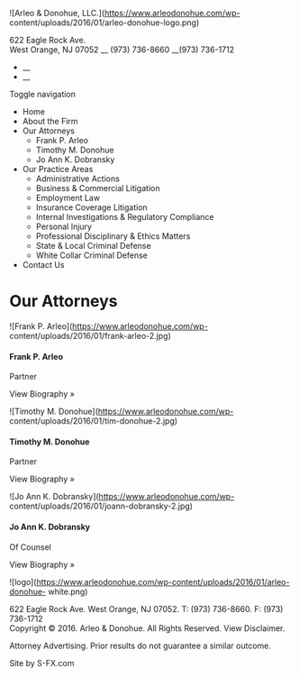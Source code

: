 ![Arleo & Donohue, LLC.](https://www.arleodonohue.com/wp-
content/uploads/2016/01/arleo-donohue-logo.png)

622 Eagle Rock Ave.  
West Orange, NJ 07052  __ (973) 736-8660 __(973) 736-1712

  * __
  * __

Toggle navigation

  * Home
  * About the Firm
  * Our Attorneys
    * Frank P. Arleo
    * Timothy M. Donohue
    * Jo Ann K. Dobransky
  * Our Practice Areas
    * Administrative Actions
    * Business & Commercial Litigation
    * Employment Law
    * Insurance Coverage Litigation
    * Internal Investigations & Regulatory Compliance
    * Personal Injury
    * Professional Disciplinary & Ethics Matters
    * State & Local Criminal Defense
    * White Collar Criminal Defense
  * Contact Us

# Our Attorneys

![Frank P. Arleo](https://www.arleodonohue.com/wp-
content/uploads/2016/01/frank-arleo-2.jpg)

#### Frank P. Arleo  
Partner

View Biography »

![Timothy M. Donohue](https://www.arleodonohue.com/wp-
content/uploads/2016/01/tim-donohue-2.jpg)

#### Timothy M. Donohue  
Partner

View Biography »

![Jo Ann K. Dobransky](https://www.arleodonohue.com/wp-
content/uploads/2016/01/joann-dobransky-2.jpg)

#### Jo Ann K. Dobransky  
Of Counsel

View Biography »

![logo](https://www.arleodonohue.com/wp-content/uploads/2016/01/arleo-donohue-
white.png)

622 Eagle Rock Ave. West Orange, NJ 07052. T: (973) 736-8660. F: (973)
736-1712  
Copyright © 2016. Arleo & Donohue. All Rights Reserved. View Disclaimer.

Attorney Advertising. Prior results do not guarantee a similar outcome.

  
Site by S-FX.com

